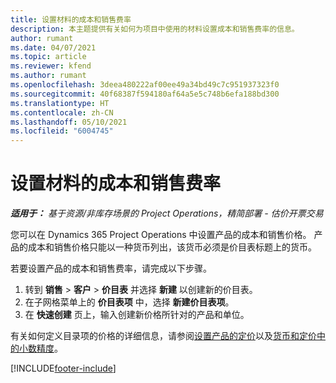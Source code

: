```yaml
---
title: 设置材料的成本和销售费率
description: 本主题提供有关如何为项目中使用的材料设置成本和销售费率的信息。
author: rumant
ms.date: 04/07/2021
ms.topic: article
ms.reviewer: kfend
ms.author: rumant
ms.openlocfilehash: 3deea480222af00ee49a34bd49c7c951937323f0
ms.sourcegitcommit: 40f68387f594180af64a5e5c748b6efa188bd300
ms.translationtype: HT
ms.contentlocale: zh-CN
ms.lasthandoff: 05/10/2021
ms.locfileid: "6004745"
---
```

# <a name="set-up-cost-and-sales-rates-for-materials"></a>设置材料的成本和销售费率

_**适用于：** 基于资源/非库存场景的 Project Operations，精简部署 - 估价开票交易_

您可以在 Dynamics 365 Project Operations 中设置产品的成本和销售价格。 产品的成本和销售价格只能以一种货币列出，该货币必须是价目表标题上的货币。

若要设置产品的成本和销售费率，请完成以下步骤。 

1. 转到 **销售** > **客户** > **价目表** 并选择 **新建** 以创建新的价目表。 
2. 在子网格菜单上的 **价目表项** 中，选择 **新建价目表项**。 
3. 在 **快速创建** 页上，输入创建新价格所针对的产品和单位。

有关如何定义目录项的价格的详细信息，请参阅[设置产品的定价](/dynamics365/sales-enterprise/create-price-lists-price-list-items-define-pricing-products.md)以及[货币和定价中的小数精度](/dynamics365/sales-enterprise/decimal-precision-currency-pricing.md)。

[!INCLUDE[footer-include](../includes/footer-banner.md)]
